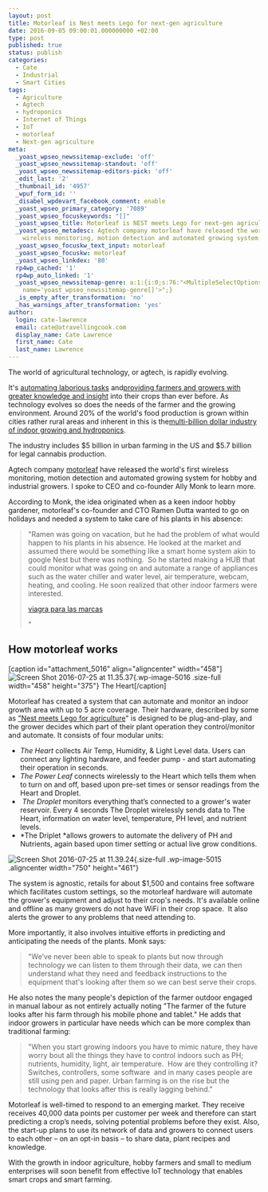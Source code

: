 ```yaml
---
layout: post
title: Motorleaf is Nest meets Lego for next-gen agriculture
date: 2016-09-05 09:00:01.000000000 +02:00
type: post
published: true
status: publish
categories:
  - Cate
  - Industrial
  - Smart Cities
tags:
  - Agriculture
  - Agtech
  - hydroponics
  - Internet of Things
  - IoT
  - motorleaf
  - Next-gen agriculture
meta:
  _yoast_wpseo_newssitemap-exclude: 'off'
  _yoast_wpseo_newssitemap-standout: 'off'
  _yoast_wpseo_newssitemap-editors-pick: 'off'
  _edit_last: '2'
  _thumbnail_id: '4957'
  _wpuf_form_id: ''
  _disabel_wpdevart_facebook_comment: enable
  _yoast_wpseo_primary_category: '7089'
  _yoast_wpseo_focuskeywords: "[]"
  _yoast_wpseo_title: Motorleaf is NEST meets Lego for next-gen agriculture
  _yoast_wpseo_metadesc: Agtech company motorleaf have released the world's first
    wireless monitoring, motion detection and automated growing system for growers.
  _yoast_wpseo_focuskw_text_input: motorleaf
  _yoast_wpseo_focuskw: motorleaf
  _yoast_wpseo_linkdex: '80'
  rp4wp_cached: '1'
  rp4wp_auto_linked: '1'
  _yoast_wpseo_newssitemap-genre: a:1:{i:0;s:76:"<MultipleSelectOptions {} for select
    name='yoast_wpseo_newssitemap-genre[]'>";}
  _is_empty_after_transformation: 'no'
  _has_warnings_after_transformation: 'yes'
author:
  login: cate-lawrence
  email: cate@atravellingcook.com
  display_name: Cate Lawrence
  first_name: Cate
  last_name: Lawrence
---
```

The world of agricultural technology, or agtech, is rapidly evolving.

It's [automating laborious
tasks](https://readwrite.com/2016/04/04/iot-makes-smart-wine-agriculture-if4/)
and[providing farmers and growers with greater knowledge and
insight](https://readwrite.com/2016/06/07/can-arables-iot-device-end-world-hunger-vl1/)
into their crops than ever before. As technology evolves so does the
needs of the farmer and the growing environment. Around 20% of the
world's food production is grown within cities rather rural areas and
inherent in this is the[multi-billion dollar industry of indoor growing
and
hydroponics](http://www.prnewswire.com/news-releases/growth-in-the-hydroponics-food-industry-set-to-outpace-global-markets-by-80-241264701.html).

The industry includes \$5 billion in urban farming in the US and \$5.7
billion for legal cannabis production.

Agtech company [motorleaf](http://www.motorleaf.com/) have released the
world's first wireless monitoring, motion detection and automated
growing system for hobby and industrial growers. I spoke to CEO and
co-founder Ally Monk to learn more.

According to Monk, the idea originated when as a keen indoor hobby
gardener, motorleaf's co-founder and CTO Ramen Dutta wanted to go on
holidays and needed a system to take care of his plants in his absence:

> <div class="_4nq6">
>
> "Ramen was going on vacation, but he had the problem of what would
> happen to his plants in his absence. He looked at the market and
> assumed there would be something like a smart home system akin to
> google Nest but there was nothing.  So he started making a HUB that
> could monitor what was going on and automate a range of appliances
> such as the water chiller and water level, air temperature, webcam,
> heating, and cooling. He soon realized that other indoor farmers were
> interested.
> <div id="TYQqUJbBZXNg6Y9NT3" style="width: 230px">
>
> [viagra para las
> marcas](http://www.viagragenericoes24.com/viagra-para-las-marcas/)
>
> </div>
>
> "
>
> </div>

How motorleaf works
-------------------

\[caption id="attachment\_5016" align="aligncenter"
width="458"\]![Screen Shot 2016-07-25 at
11.35.37](rw-import/Screen-Shot-2016-07-25-at-11.35.37.jpg){.wp-image-5016
.size-full width="458" height="375"} The Heart\[/caption\]

Motorleaf has created a system that can automate and monitor an indoor
growth area with up to 5 acre coverage. Their hardware, described by
some as ["Nest meets Lego for
agriculture](https://www.crunchbase.com/organization/motorleaf#/entity)"
is designed to be plug-and-play, and the grower decides which part of
their plant operation they control/monitor and automate. It consists of
four modular units:

-   *The Heart* collects Air Temp, Humidity, & Light Level data. Users
    can connect any lighting hardware, and feeder pump - and start
    automating their operation in seconds.
-   *The Power Leaf* connects wirelessly to the Heart which tells them
    when to turn on and off, based upon pre-set times or sensor readings
    from the Heart and Droplet.
-    *The Droplet* monitors everything that’s connected to a grower's
    water reservoir. Every 4 seconds The Droplet wirelessly sends data
    to The Heart, information on water level, temperature, PH level, and
    nutrient levels.
-   *The Driplet *allows growers to automate the delivery of PH and
    Nutrients, again based upon timer setting or actual live grow
    conditions.

![Screen Shot 2016-07-25 at
11.39.24](rw-import/Screen-Shot-2016-07-25-at-11.39.24.jpg){.size-full
.wp-image-5015 .aligncenter width="750" height="461"}

The system is agnostic, retails for about \$1,500 and contains free
software which facilitates custom settings, so the motorleaf hardware
will automate the grower's equipment and adjust to their crop's needs.
It's available online and offline as many growers do not have WiFi in
their crop space.  It also alerts the grower to any problems that need
attending to.

More importantly, it also involves intuitive efforts in predicting and
anticipating the needs of the plants. Monk says:

<div>

> <div>
>
> "We’ve never been able to speak to plants but now through technology
> we can listen to them through their data, we can then understand what
> they need and feedback instructions to the equipment that's looking
> after them so we can best serve their crops.
>
> </div>

</div>

He also notes the many people's depiction of the farmer outdoor engaged
in manual labour as not entirely actually noting "The farmer of the
future looks after his farm through his mobile phone and tablet." He
adds that indoor growers in particular have needs which can be more
complex than traditional farming:

> <div>
>
> "When you start growing indoors you have to mimic nature, they have
> worry bout all the things they have to control indoors such as PH;
> nutrients, humidity, light, air temperature.  How are they controlling
> it? Switches, controllers, some software  and in many cases people are
> still using pen and paper. Urban farming is on the rise but the
> technology that looks after this is really lagging behind."
>
> </div>

Motorleaf is well-timed to respond to an emerging market. They receive
receives 40,000 data points per customer per week and therefore can
start predicting a crop’s needs, solving potential problems before they
exist. Also, the start-up plans to use its network of data and growers
to connect users to each other – on an opt-in basis – to share data,
plant recipes and knowledge.

With the growth in indoor agriculture, hobby farmers and small to medium
enterprises will soon benefit from effective IoT technology that enables
smart crops and smart farming.

